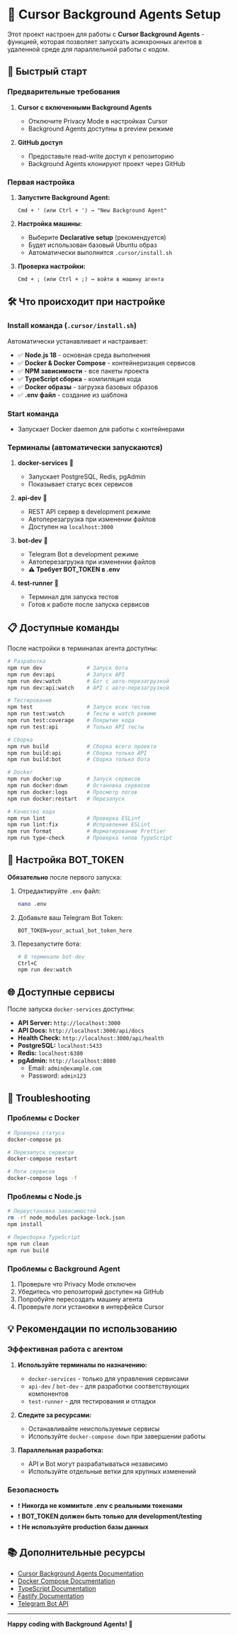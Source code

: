 # 🤖 Cursor Background Agents Setup

Этот проект настроен для работы с **Cursor Background Agents** - функцией, которая позволяет запускать асинхронных агентов в удаленной среде для параллельной работы с кодом.

## 🚀 Быстрый старт

### Предварительные требования

1. **Cursor с включенными Background Agents**

   - Отключите Privacy Mode в настройках Cursor
   - Background Agents доступны в preview режиме

2. **GitHub доступ**
   - Предоставьте read-write доступ к репозиторию
   - Background Agents клонируют проект через GitHub

### Первая настройка

1. **Запустите Background Agent:**

   ```
   Cmd + ' (или Ctrl + ') → "New Background Agent"
   ```

2. **Настройка машины:**

   - Выберите **Declarative setup** (рекомендуется)
   - Будет использован базовый Ubuntu образ
   - Автоматически выполнится `.cursor/install.sh`

3. **Проверка настройки:**
   ```
   Cmd + ; (или Ctrl + ;) → войти в машину агента
   ```

## 🛠️ Что происходит при настройке

### Install команда (`.cursor/install.sh`)

Автоматически устанавливает и настраивает:

- ✅ **Node.js 18** - основная среда выполнения
- ✅ **Docker & Docker Compose** - контейнеризация сервисов
- ✅ **NPM зависимости** - все пакеты проекта
- ✅ **TypeScript сборка** - компиляция кода
- ✅ **Docker образы** - загрузка базовых образов
- ✅ **.env файл** - создание из шаблона

### Start команда

- Запускает Docker daemon для работы с контейнерами

### Терминалы (автоматически запускаются)

1. **docker-services** 🐳

   - Запускает PostgreSQL, Redis, pgAdmin
   - Показывает статус всех сервисов

2. **api-dev** 🚀

   - REST API сервер в development режиме
   - Автоперезагрузка при изменении файлов
   - Доступен на `localhost:3000`

3. **bot-dev** 🤖

   - Telegram Bot в development режиме
   - Автоперезагрузка при изменении файлов
   - **⚠️ Требует BOT_TOKEN в .env**

4. **test-runner** 🧪
   - Терминал для запуска тестов
   - Готов к работе после запуска сервисов

## 📋 Доступные команды

После настройки в терминалах агента доступны:

```bash
# Разработка
npm run dev              # Запуск бота
npm run dev:api          # Запуск API
npm run dev:watch        # Бот с авто-перезагрузкой
npm run dev:api:watch    # API с авто-перезагрузкой

# Тестирование
npm test                 # Запуск всех тестов
npm run test:watch       # Тесты в watch режиме
npm run test:coverage    # Покрытие кода
npm run test:api         # Только API тесты

# Сборка
npm run build            # Сборка всего проекта
npm run build:api        # Сборка только API
npm run build:bot        # Сборка только бота

# Docker
npm run docker:up        # Запуск сервисов
npm run docker:down      # Остановка сервисов
npm run docker:logs      # Просмотр логов
npm run docker:restart   # Перезапуск

# Качество кода
npm run lint             # Проверка ESLint
npm run lint:fix         # Исправление ESLint
npm run format           # Форматирование Prettier
npm run type-check       # Проверка типов TypeScript
```

## 🔧 Настройка BOT_TOKEN

**Обязательно** после первого запуска:

1. Отредактируйте `.env` файл:

   ```bash
   nano .env
   ```

2. Добавьте ваш Telegram Bot Token:

   ```env
   BOT_TOKEN=your_actual_bot_token_here
   ```

3. Перезапустите бота:
   ```bash
   # В терминале bot-dev
   Ctrl+C
   npm run dev:watch
   ```

## 🌐 Доступные сервисы

После запуска `docker-services` доступны:

- **API Server:** `http://localhost:3000`
- **API Docs:** `http://localhost:3000/api/docs`
- **Health Check:** `http://localhost:3000/api/health`
- **PostgreSQL:** `localhost:5433`
- **Redis:** `localhost:6380`
- **pgAdmin:** `http://localhost:8080`
  - Email: `admin@example.com`
  - Password: `admin123`

## 🐛 Troubleshooting

### Проблемы с Docker

```bash
# Проверка статуса
docker-compose ps

# Перезапуск сервисов
docker-compose restart

# Логи сервисов
docker-compose logs -f
```

### Проблемы с Node.js

```bash
# Переустановка зависимостей
rm -rf node_modules package-lock.json
npm install

# Пересборка TypeScript
npm run clean
npm run build
```

### Проблемы с Background Agent

1. Проверьте что Privacy Mode отключен
2. Убедитесь что репозиторий доступен на GitHub
3. Попробуйте пересоздать машину агента
4. Проверьте логи установки в интерфейсе Cursor

## 💡 Рекомендации по использованию

### Эффективная работа с агентом

1. **Используйте терминалы по назначению:**

   - `docker-services` - только для управления сервисами
   - `api-dev` / `bot-dev` - для разработки соответствующих компонентов
   - `test-runner` - для тестирования и отладки

2. **Следите за ресурсами:**

   - Останавливайте неиспользуемые сервисы
   - Используйте `docker-compose down` при завершении работы

3. **Параллельная разработка:**
   - API и Bot могут разрабатываться независимо
   - Используйте отдельные ветки для крупных изменений

### Безопасность

- ❗ **Никогда не коммитьте .env с реальными токенами**
- ❗ **BOT_TOKEN должен быть только для development/testing**
- ❗ **Не используйте production базы данных**

## 📚 Дополнительные ресурсы

- [Cursor Background Agents Documentation](https://docs.cursor.com/background-agent)
- [Docker Compose Documentation](https://docs.docker.com/compose/)
- [TypeScript Documentation](https://www.typescriptlang.org/docs/)
- [Fastify Documentation](https://www.fastify.io/docs/latest/)
- [Telegram Bot API](https://core.telegram.org/bots/api)

---

**Happy coding with Background Agents! 🚀**
